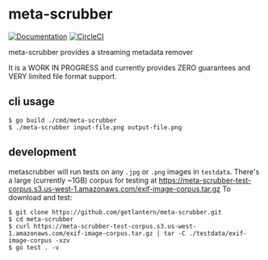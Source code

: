 # meta-scrubber
[![Documentation](https://godoc.org/github.com/getlantern/meta-scrubber?status.svg)](http://pkg.go.dev/github.com/getlantern/meta-scrubber?tab=doc)
[![CircleCI](https://circleci.com/gh/getlantern/meta-scrubber.svg?style=svg)](https://circleci.com/gh/getlantern/meta-scrubber)

meta-scrubber provides a streaming metadata remover

It is a WORK IN PROGRESS and currently provides ZERO guarantees and VERY limited file format support.

## cli usage
```
$ go build ./cmd/meta-scrubber
$ ./meta-scrubber input-file.png output-file.png
```

## development
metascrubber will run tests on any `.jpg` or `.png` images in `testdata`.
There's a large (currently ~1GB) corpus for testing at https://meta-scrubber-test-corpus.s3.us-west-1.amazonaws.com/exif-image-corpus.tar.gz
To download and test:
```
$ git clone https://github.com/getlantern/meta-scrubber.git
$ cd meta-scrubber
$ curl https://meta-scrubber-test-corpus.s3.us-west-1.amazonaws.com/exif-image-corpus.tar.gz | tar -C ./testdata/exif-image-corpus -xzv
$ go test . -v
```
